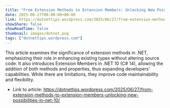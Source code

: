 ```yaml
---
title: "From Extension Methods to Extension Members: Unlocking New Possibilities in .NET 10"
date: 2025-06-27T06:00:00+00:00
link: https://dotnettips.wordpress.com/2025/06/27/from-extension-methods-to-extension-members-unlocking-new-possibilities-in-net-10/
showShare: false
showReadTime: false
thumbnail: images/dotnet.png
tags: ["dotnettips.wordpress.com"]
---
```

This article examines the significance of extension methods in .NET, emphasizing their role in enhancing existing types without altering source code. It also introduces Extension Members in .NET 10 (C# 14), allowing the addition of both methods and properties, thus expanding developers' capabilities. While there are limitations, they improve code maintainability and flexibility.

- Link to article: https://dotnettips.wordpress.com/2025/06/27/from-extension-methods-to-extension-members-unlocking-new-possibilities-in-net-10/